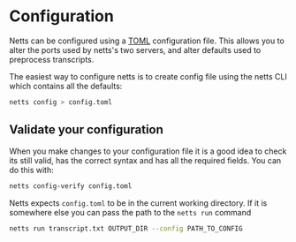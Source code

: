 # Configuration

Netts can be configured using a [TOML](https://toml.io/en/) configuration file. This allows you to alter the ports used by netts's two servers, and  alter defaults used to preprocess transcripts.

The easiest way to configure netts is to create config file using the netts CLI which contains all the defaults:

```bash
netts config > config.toml
```

## Validate your configuration

When you make changes to your configuration file it is a good idea to check its still valid, has the correct syntax and has all the required fields. You can do this with:

```bash
netts config-verify config.toml
```

Netts expects `config.toml` to be in the current working directory. If it is somewhere else you can pass the path to the `netts run` command

```bash
netts run transcript.txt OUTPUT_DIR --config PATH_TO_CONFIG
```
